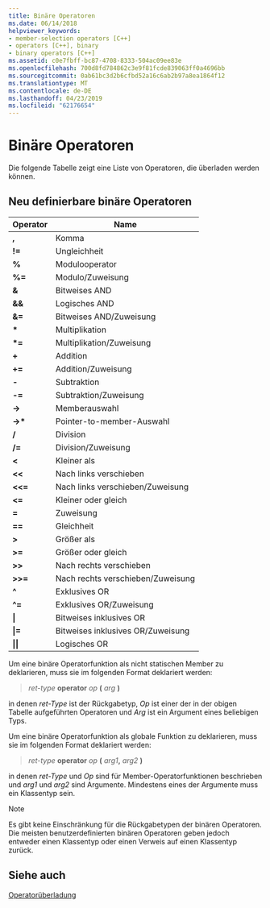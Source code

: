 ```yaml
---
title: Binäre Operatoren
ms.date: 06/14/2018
helpviewer_keywords:
- member-selection operators [C++]
- operators [C++], binary
- binary operators [C++]
ms.assetid: c0e7fbff-bc87-4708-8333-504ac09ee83e
ms.openlocfilehash: 700d8fd784862c3e9f81fcde839063ff0a4696bb
ms.sourcegitcommit: 0ab61bc3d2b6cfbd52a16c6ab2b97a8ea1864f12
ms.translationtype: MT
ms.contentlocale: de-DE
ms.lasthandoff: 04/23/2019
ms.locfileid: "62176654"
---
```

# <a name="binary-operators"></a>Binäre Operatoren

Die folgende Tabelle zeigt eine Liste von Operatoren, die überladen werden können.

## <a name="redefinable-binary-operators"></a>Neu definierbare binäre Operatoren

|Operator|Name|
|--------------|----------|
|**,**|Komma|
|**\!=**|Ungleichheit|
|**%**|Modulooperator|
|**%=**|Modulo/Zuweisung|
|**&**|Bitweises AND|
|**&&**|Logisches AND|
|**&=**|Bitweises AND/Zuweisung|
|**&#42;**|Multiplikation|
|**&#42;=**|Multiplikation/Zuweisung|
|**+**|Addition|
|**+=**|Addition/Zuweisung|
|**-**|Subtraktion|
|**-=**|Subtraktion/Zuweisung|
|**->**|Memberauswahl|
|**->&#42;**|Pointer-to-member-Auswahl|
|**/**|Division|
|**/=**|Division/Zuweisung|
|**<**|Kleiner als|
|**<<**|Nach links verschieben|
|**<<=**|Nach links verschieben/Zuweisung|
|**<=**|Kleiner oder gleich|
|**=**|Zuweisung|
|**==**|Gleichheit|
|**>**|Größer als|
|**>=**|Größer oder gleich|
|**>>**|Nach rechts verschieben|
|**>>=**|Nach rechts verschieben/Zuweisung|
|**^**|Exklusives OR|
|**^=**|Exklusives OR/Zuweisung|
|**&#124;**|Bitweises inklusives OR|
|**&#124;=**|Bitweises inklusives OR/Zuweisung|
|**&#124;&#124;**|Logisches OR|

Um eine binäre Operatorfunktion als nicht statischen Member zu deklarieren, muss sie im folgenden Format deklariert werden:

> *ret-type* **operator** *op* **(** *arg* **)**

in denen *ret-Type* ist der Rückgabetyp, *Op* ist einer der in der obigen Tabelle aufgeführten Operatoren und *Arg* ist ein Argument eines beliebigen Typs.

Um eine binäre Operatorfunktion als globale Funktion zu deklarieren, muss sie im folgenden Format deklariert werden:

> *ret-type* **operator** *op* **(** _arg1_**,** _arg2_ **)**

in denen *ret-Type* und *Op* sind für Member-Operatorfunktionen beschrieben und *arg1* und *arg2* sind Argumente. Mindestens eines der Argumente muss ein Klassentyp sein.

> [!NOTE]
> Es gibt keine Einschränkung für die Rückgabetypen der binären Operatoren. Die meisten benutzerdefinierten binären Operatoren geben jedoch entweder einen Klassentyp oder einen Verweis auf einen Klassentyp zurück.

## <a name="see-also"></a>Siehe auch

[Operatorüberladung](../cpp/operator-overloading.md)